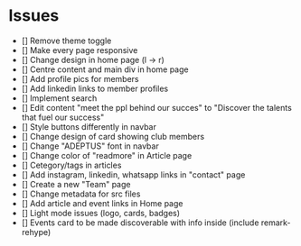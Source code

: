 # Issues
- [] Remove theme toggle
- [] Make every page responsive
- [] Change design in home page (l -> r)
- [] Centre content and main div in home page
- [] Add profile pics for members
- [] Add linkedin links to member profiles
- [] Implement search
- [] Edit content "meet the ppl behind our succes" to "Discover the talents that fuel our success"
- [] Style buttons differently in navbar
- [] Change design of card showing club members
- [] Change "ADEPTUS" font in navbar
- [] Change color of "readmore" in Article page
- [] Cetegory/tags in articles
- [] Add instagram, linkedin, whatsapp links in "contact" page
- [] Create a new "Team" page
- [] Change metadata for src files
- [] Add article and event links in Home page
- [] Light mode issues (logo, cards, badges)
- [] Events card to be made discoverable with info inside (include remark-rehype)

